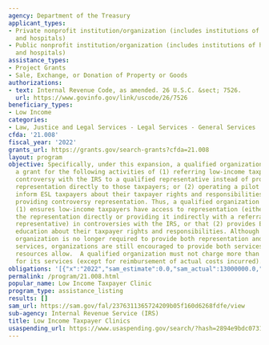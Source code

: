 ```yaml
---
agency: Department of the Treasury
applicant_types:
- Private nonprofit institution/organization (includes institutions of higher education
  and hospitals)
- Public nonprofit institution/organization (includes institutions of higher education
  and hospitals)
assistance_types:
- Project Grants
- Sale, Exchange, or Donation of Property or Goods
authorizations:
- text: Internal Revenue Code, as amended. 26 U.S.C. &sect; 7526.
  url: https://www.govinfo.gov/link/uscode/26/7526
beneficiary_types:
- Low Income
categories:
- Law, Justice and Legal Services - Legal Services - General Services
cfda: '21.008'
fiscal_year: '2022'
grants_url: https://grants.gov/search-grants?cfda=21.008
layout: program
objective: Specifically, under this expansion, a qualified organization may receive
  a grant for the following activities of (1) referring low-income taxpayers in a
  controversy with the IRS to a qualified representative instead of providing controversy
  representation directly to those taxpayers; or (2) operating a pilot program to
  inform ESL taxpayers about their taxpayer rights and responsibilities without also
  providing controversy representation. Thus, a qualified organization is one that
  (1) ensures low-income taxpayers have access to representation (either by providing
  the representation directly or providing it indirectly with a referral to a qualified
  representative) in controversies with the IRS, or that (2) provides ESL taxpayers
  education about their taxpayer rights and responsibilities. Although a qualified
  organization is no longer required to provide both representation and education
  services, organizations are still encouraged to provide both services, if their
  resources allow.  A qualified organization must not charge more than a nominal fee
  for its services (except for reimbursement of actual costs incurred).
obligations: '[{"x":"2022","sam_estimate":0.0,"sam_actual":13000000.0,"usa_spending_actual":11736399.91},{"x":"2023","sam_estimate":26000000.0,"sam_actual":0.0,"usa_spending_actual":18154916.12},{"x":"2024","sam_estimate":26000000.0,"sam_actual":0.0,"usa_spending_actual":20157244.3}]'
permalink: /program/21.008.html
popular_name: Low Income Taxpayer Clinic
program_type: assistance_listing
results: []
sam_url: https://sam.gov/fal/2376311365724209b05f160d6268fdfe/view
sub-agency: Internal Revenue Service (IRS)
title: Low Income Taxpayer Clinics
usaspending_url: https://www.usaspending.gov/search/?hash=2894e9bdc0731a81768b6f7e2c82745d
---
```

